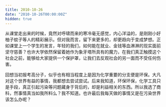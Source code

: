 ```yaml
---
title: 2010-10-26
date: "2010-10-26T00:00:00Z"
hidden: true
---
```

从课堂走出来的时候，竟然对呼啸而来的寒冷毫无感觉，内心洋溢的，是刚刚小好柚子蚊子等人的精彩展示。但对我而言，留下来更多的，却更趋向于变成梦想。正如课堂上一个学生的发言，年轻的我们，如何能在就业、金钱等血淋淋的现实面前坚守慈善？也许大学依然保留着她作为象牙塔所具有的魔力，在我们真正触摸这个社会之前，能够给大家提供一个保护罩，让我们去反观社会的另一面而不受任何伤害。

回想当初报考高分子，似乎也有相当程度上是因为化学重要的分支便是环保。大凡对这个世界有益的事情，我都想去尝试尝试。后来我知道，环保环保，化学工具只是手段，真正引起污染等问题藏身于背后的，却是利益相关的东西。所以我选了商科，然事情真当如我所料么？我不知道。也许最后我每天做的事情又是在污染世界该怎么办呢？